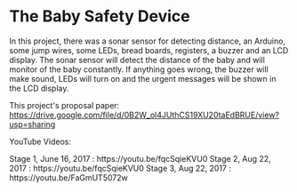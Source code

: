# The Baby Safety Device
 
 In this project, there was a sonar sensor for detecting distance, an Arduino, some jump wires, some LEDs, bread boards, registers, a buzzer and an LCD display. The sonar sensor will detect the distance of the baby and will monitor of the baby constantly. If anything goes wrong, the buzzer will make sound, LEDs will turn on and the urgent messages will be shown in the LCD display.
 
This project's proposal paper: https://drive.google.com/file/d/0B2W_ol4JUthCS19XU20taEdBRUE/view?usp=sharing

YouTube Videos: 
<body>
Stage 1, June 16, 2017 :  https://youtu.be/fqcSqieKVU0
Stage 2, Aug 22, 2017  :  https://youtu.be/fqcSqieKVU0
Stage 3, Aug 22, 2017  :  https://youtu.be/FaGmUT5072w
</body>
